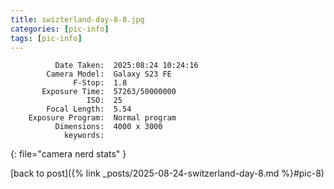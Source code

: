 ```yaml
---
title: swizterland-day-8-8.jpg
categories: [pic-info]
tags: [pic-info]
---
```


```text
          Date Taken:  2025:08:24 10:24:16
        Camera Model:  Galaxy S23 FE
              F-Stop:  1.8
       Exposure Time:  57263/50000000
                 ISO:  25
        Focal Length:  5.54
    Exposure Program:  Normal program
          Dimensions:  4000 x 3000
            keywords:  
```
{: file="camera nerd stats" }

[back to post]({% link _posts/2025-08-24-switzerland-day-8.md %}#pic-8)